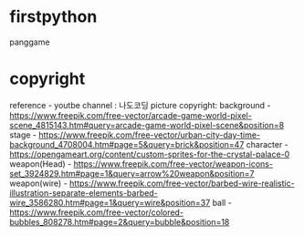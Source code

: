 # firstpython
panggame

# copyright
reference - youtbe channel : 나도코딩
picture copyright: 
background - https://www.freepik.com/free-vector/arcade-game-world-pixel-scene_4815143.htm#query=arcade-game-world-pixel-scene&position=8
stage - https://www.freepik.com/free-vector/urban-city-day-time-background_4708004.htm#page=5&query=brick&position=47
character - https://opengameart.org/content/custom-sprites-for-the-crystal-palace-0
weapon(Head) - https://www.freepik.com/free-vector/weapon-icons-set_3924829.htm#page=1&query=arrow%20weapon&position=7
weapon(wire) - https://www.freepik.com/free-vector/barbed-wire-realistic-illustration-separate-elements-barbed-wire_3586280.htm#page=1&query=wire&position=37
ball - https://www.freepik.com/free-vector/colored-bubbles_808278.htm#page=2&query=bubble&position=18
